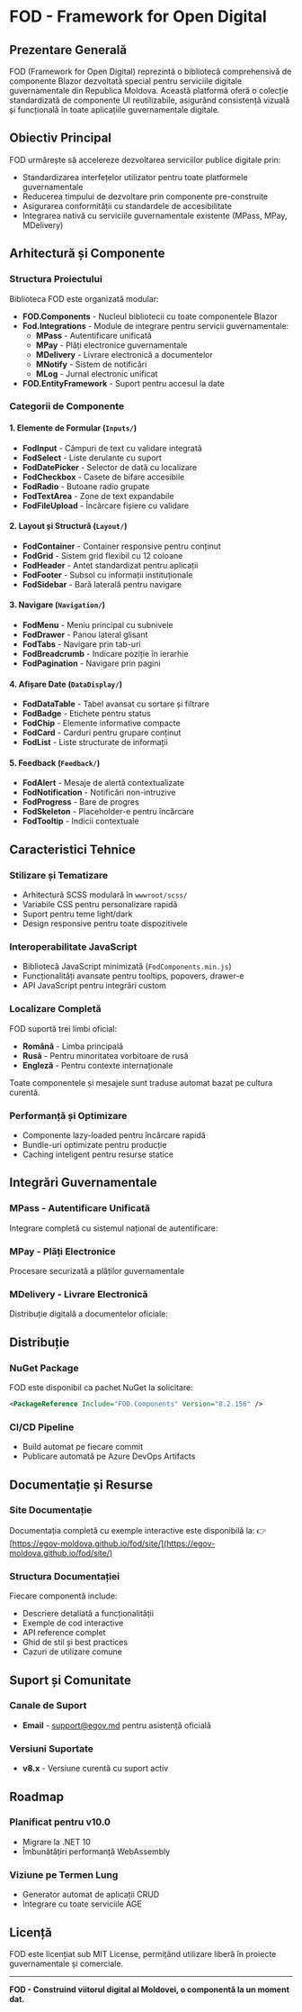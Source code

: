 # FOD - Framework for Open Digital

## Prezentare Generală

FOD (Framework for Open Digital) reprezintă o bibliotecă comprehensivă de componente Blazor dezvoltată special pentru serviciile digitale guvernamentale din Republica Moldova. Această platformă oferă o colecție standardizată de componente UI reutilizabile, asigurând consistență vizuală și funcțională în toate aplicațiile guvernamentale digitale.

## Obiectiv Principal

FOD urmărește să accelereze dezvoltarea serviciilor publice digitale prin:
- Standardizarea interfețelor utilizator pentru toate platformele guvernamentale
- Reducerea timpului de dezvoltare prin componente pre-construite
- Asigurarea conformității cu standardele de accesibilitate
- Integrarea nativă cu serviciile guvernamentale existente (MPass, MPay, MDelivery)

## Arhitectură și Componente

### Structura Proiectului

Biblioteca FOD este organizată modular:

- **FOD.Components** - Nucleul bibliotecii cu toate componentele Blazor
- **Fod.Integrations** - Module de integrare pentru servicii guvernamentale:
  - **MPass** - Autentificare unificată
  - **MPay** - Plăți electronice guvernamentale
  - **MDelivery** - Livrare electronică a documentelor
  - **MNotify** - Sistem de notificări
  - **MLog** - Jurnal electronic unificat
- **FOD.EntityFramework** - Suport pentru accesul la date

### Categorii de Componente

#### 1. Elemente de Formular (`Inputs/`)
- **FodInput** - Câmpuri de text cu validare integrată
- **FodSelect** - Liste derulante cu suport
- **FodDatePicker** - Selector de dată cu localizare
- **FodCheckbox** - Casete de bifare accesibile
- **FodRadio** - Butoane radio grupate
- **FodTextArea** - Zone de text expandabile
- **FodFileUpload** - Încărcare fișiere cu validare

#### 2. Layout și Structură (`Layout/`)
- **FodContainer** - Container responsive pentru conținut
- **FodGrid** - Sistem grid flexibil cu 12 coloane
- **FodHeader** - Antet standardizat pentru aplicații
- **FodFooter** - Subsol cu informații instituționale
- **FodSidebar** - Bară laterală pentru navigare

#### 3. Navigare (`Navigation/`)
- **FodMenu** - Meniu principal cu subnivele
- **FodDrawer** - Panou lateral glisant
- **FodTabs** - Navigare prin tab-uri
- **FodBreadcrumb** - Indicare poziție în ierarhie
- **FodPagination** - Navigare prin pagini

#### 4. Afișare Date (`DataDisplay/`)
- **FodDataTable** - Tabel avansat cu sortare și filtrare
- **FodBadge** - Etichete pentru status
- **FodChip** - Elemente informative compacte
- **FodCard** - Carduri pentru grupare conținut
- **FodList** - Liste structurate de informații

#### 5. Feedback (`Feedback/`)
- **FodAlert** - Mesaje de alertă contextualizate
- **FodNotification** - Notificări non-intruzive
- **FodProgress** - Bare de progres
- **FodSkeleton** - Placeholder-e pentru încărcare
- **FodTooltip** - Indicii contextuale

## Caracteristici Tehnice

### Stilizare și Tematizare
- Arhitectură SCSS modulară în `wwwroot/scss/`
- Variabile CSS pentru personalizare rapidă
- Suport pentru teme light/dark
- Design responsive pentru toate dispozitivele

### Interoperabilitate JavaScript
- Bibliotecă JavaScript minimizată (`FodComponents.min.js`)
- Funcționalități avansate pentru tooltips, popovers, drawer-e
- API JavaScript pentru integrări custom

### Localizare Completă
FOD suportă trei limbi oficial:
- **Română** - Limba principală
- **Rusă** - Pentru minoritatea vorbitoare de rusă
- **Engleză** - Pentru contexte internaționale

Toate componentele și mesajele sunt traduse automat bazat pe cultura curentă.

### Performanță și Optimizare
- Componente lazy-loaded pentru încărcare rapidă
- Bundle-uri optimizate pentru producție
- Caching inteligent pentru resurse statice

## Integrări Guvernamentale

### MPass - Autentificare Unificată
Integrare completă cu sistemul național de autentificare:

### MPay - Plăți Electronice
Procesare securizată a plăților guvernamentale

### MDelivery - Livrare Electronică
Distribuție digitală a documentelor oficiale:

## Distribuție

### NuGet Package
FOD este disponibil ca pachet NuGet la solicitare:
```xml
<PackageReference Include="FOD.Components" Version="8.2.156" />
```

### CI/CD Pipeline
- Build automat pe fiecare commit
- Publicare automată pe Azure DevOps Artifacts

## Documentație și Resurse

### Site Documentație
Documentația completă cu exemple interactive este disponibilă la:
👉 [https://egov-moldova.github.io/fod/site/](https://egov-moldova.github.io/fod/site/)

### Structura Documentației
Fiecare componentă include:
- Descriere detaliată a funcționalității
- Exemple de cod interactive
- API reference complet
- Ghid de stil și best practices
- Cazuri de utilizare comune


## Suport și Comunitate

### Canale de Suport
- **Email** - support@egov.md pentru asistență oficială

### Versiuni Suportate
- **v8.x** - Versiune curentă cu suport activ

## Roadmap

### Planificat pentru v10.0
- Migrare la .NET 10
- Îmbunătățiri performanță WebAssembly

### Viziune pe Termen Lung
- Generator automat de aplicații CRUD
- Integrare cu toate serviciile AGE

## Licență

FOD este licențiat sub MIT License, permițând utilizare liberă în proiecte guvernamentale și comerciale.

---

**FOD - Construind viitorul digital al Moldovei, o componentă la un moment dat.**